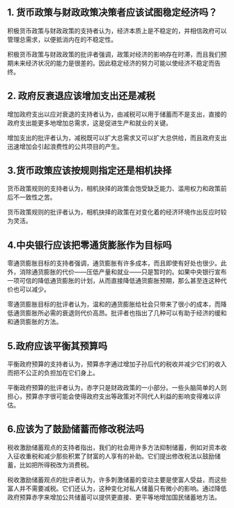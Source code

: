 ## 1. 货币政策与财政政策决策者应该试图稳定经济吗？

积极货币政策与财政政策的支持者认为，经济本质上是不稳定的，并相信政府可以管理总需求，以便抵消内在的不稳定性。

积极货币政策与财政政策的批评者强调，政策对经济的影响存在时滞，而且我们预期未来经济状况的能力是很差的。因此稳定经济的努力可能以使经济不稳定而告终。

## 2. 政府反衰退应该增加支出还是减税

增加政府支出以应对衰退的支持者认为，由减税可以用于储蓄而不是支出，直接的政府支出能更多地增加总需求，这是促进生产和就业的关键。

增加支出的批评者认为，减税既可以扩大总需求又可以扩大总供给，而且政府支出迅速增加会引起浪费性的公共项目的产生。

## 3.货币政策应该按规则指定还是相机抉择

货币政策规则的支持者认为，相机抉择的政策会饱受缺乏能力、滥用权力和政策前后不一致性之苦。

货币政策规则的批评者认为，相机抉择的政策在对变化着的经济环境作出反应时较为灵活。

## 4.中央银行应该把零通货膨胀作为目标吗

零通货膨胀目标的支持者强调，通货膨胀有许多成本，而且即使有好处也很少。此外，消除通货膨胀的代价——压低产量和就业——只是暂时的。如果中央银行宣布一项可信的降低通货膨胀的计划，从而直接降低通货膨胀预期，那么甚至连这种代价也可以减少。

零通货膨胀目标的批评者认为，温和的通货膨胀给社会只带来了很小的成本，而降低通货膨胀所必需的衰退则代价高昂。批评者也指出了几种可以有助于经济的缓和和通货膨胀的方法。

## 5.政府应该平衡其预算吗

平衡政府预算的支持者认为，预算赤字通过增加子孙后代的税收并减少它们的收入而把不公正的负担加在它们身上。

平衡政府预算的批评者认为，赤字只是财政政策的一小部分。一些头脑简单的人则担心，预算赤字很可能会使得政府支出等政策对不同代人利益的影响变得难以评估。

## 6.应该为了鼓励储蓄而修改税法吗

税收激励储蓄观点的支持者指出，我们的社会用许多方法抑制储蓄，例如对资本收入征收重税和减少那些积累了财富的人享有的补助。它们提出修改税法以鼓励储蓄，比如把所得税改为消费税。

税收激励储蓄观点的批评者认为，许多刺激储蓄的变动主要是使富人受益，而这些富人并不需要减税。它们还认为，这种变化对私人储蓄只有微小的影响。通过降低政府预算赤字来增加公共储蓄可以提供更直接、更平等地增加国民储蓄地方法。